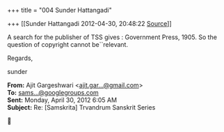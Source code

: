 +++
title = "004 Sunder Hattangadi"

+++
[[Sunder Hattangadi	2012-04-30, 20:48:22 [Source](https://groups.google.com/g/samskrita/c/H2rQaSe7moQ)]]



A search for the publisher of TSS gives : Government Press, 1905. So the question of copyright cannot be``relevant.





Regards,



sunder

  

**From:** Ajit Gargeshwari \<[ajit.gar...@gmail.com]()\>  
**To:** [sams...@googlegroups.com]()  
**Sent:** Monday, April 30, 2012 6:05 AM  
**Subject:** Re: \[Samskrita\] Trvandrum Sanskrit Series  

  



